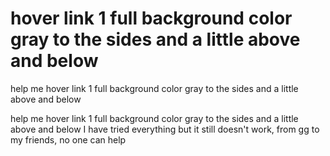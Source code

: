 
# hover link 1 full background color gray to the sides and a little above and below

help me hover link 1 full background color gray to the sides and a little above and below



help me hover link 1 full background color gray to the sides and a little above and below
I have tried everything but it still doesn't work, from gg to my friends, no one can help

        